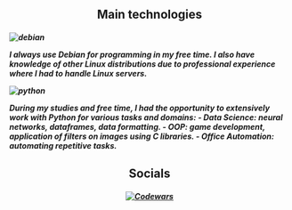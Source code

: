 <h2 align="center"> Main technologies </h2>

<h5>

  ![debian](https://img.shields.io/badge/Debian-A81D33?style=for-the-badge&logo=debian&logoColor=white)
  
  I always use Debian for programming in my free time. I also have knowledge of other Linux distributions due to professional experience where I had to handle Linux servers.
  
  ![python](https://img.shields.io/badge/Python-3776AB?style=for-the-badge&logo=python&logoColor=white)
  
  During my studies and free time, I had the opportunity to extensively work with Python for various tasks and domains:
    - Data Science: neural networks, dataframes, data formatting.
    - OOP: game development, application of filters on images using C libraries.
    - Office Automation: automating repetitive tasks.

</h5>

<h2 align="center"> Socials </h2>

<h5 align="center">

  [![Codewars](https://img.shields.io/badge/Codewars-B1361E?style=for-the-badge&logo=Codewars&logoColor=white)](https://www.codewars.com/users/Sekelenao)

</h5>

